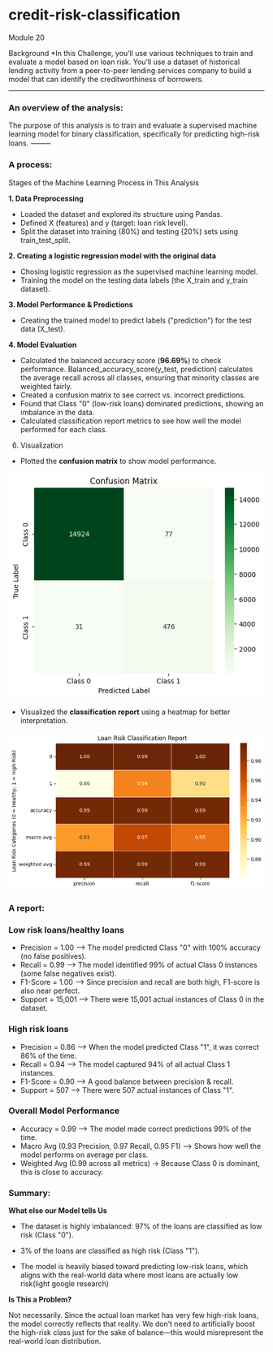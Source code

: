 # credit-risk-classification
Module 20

Background
*In this Challenge, you’ll use various techniques to train and evaluate a model based on loan risk. You’ll use a dataset of historical lending activity from a peer-to-peer lending services company to build a model that can identify the creditworthiness of borrowers.
___________________
### An overview of the analysis:

The purpose of this analysis is to train and evaluate a supervised machine learning model for binary classification, specifically for predicting high-risk loans.
⸻

### A process:
Stages of the Machine Learning Process in This Analysis

**1. Data Preprocessing**
- Loaded the dataset and explored its structure using Pandas.
- Defined X (features) and y (target: loan risk level).
- Split the dataset into training (80%) and testing (20%) sets using train_test_split.

**2. Creating a logistic regression model with the original data**
- Chosing logistic regression as the supervised machine learning model.
- Training the model on the testing data labels (the X_train and y_train dataset).


**3. Model Performance & Predictions**
- Creating the trained model to predict labels ("prediction") for the test data (X_test).

**4. Model Evaluation**
- Calculated the balanced accuracy score (**96.69%**) to check performance. Balanced_accuracy_score(y_test, prediction) calculates the average recall across all classes, ensuring that minority classes are weighted fairly.
- Created a confusion matrix to see correct vs. incorrect predictions.
- Found that Class "0" (low-risk loans) dominated predictions, showing an imbalance in the data.
- Calculated classification report metrics to see how well the model performed for each class.

6. Visualization 
- Plotted the **confusion matrix** to show model performance.


![alt text](/output/confusion_matrix.png)



- Visualized the **classification report** using a heatmap for better interpretation.


![alt text](/output/risk_classification_report.png)



### A report:


 ### Low risk loans/healthy loans
- Precision = 1.00 --> The model predicted Class "0" with 100% accuracy (no false positives).
- Recall = 0.99 --> The model identified 99% of actual Class 0 instances (some false negatives exist).
- F1-Score = 1.00 --> Since precision and recall are both high, F1-score is also near perfect.
- Support = 15,001 --> There were 15,001 actual instances of Class 0 in the dataset.


### High risk loans
- Precision = 0.86 --> When the model predicted Class "1", it was correct 86% of the time.
- Recall = 0.94 --> The model captured 94% of all actual Class 1 instances.
- F1-Score = 0.90 --> A good balance between precision & recall.
- Support = 507 --> There were 507 actual instances of Class "1".

### Overall Model Performance
- Accuracy = 0.99 --> The model made correct predictions 99% of the time.
- Macro Avg (0.93 Precision, 0.97 Recall, 0.95 F1) --> Shows how well the model performs on average per class.
- Weighted Avg (0.99 across all metrics) → Because Class 0 is dominant, this is close to accuracy.


### Summary:

**What else our Model tells Us**
- The dataset is highly imbalanced: 97% of the loans are classified as low risk (Class "0").

- 3% of the loans are classified as high risk (Class "1").

- The model is heavily biased toward predicting low-risk loans, which aligns with the real-world data where most loans are actually low risk(light google research)

**Is This a Problem?**

Not necessarily. Since the actual loan market has very few high-risk loans, the model correctly reflects that reality. We don’t need to artificially boost the high-risk class just for the sake of balance—this would misrepresent the real-world loan distribution.

